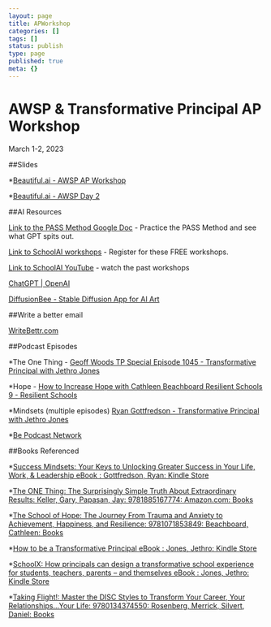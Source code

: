 ```yaml
---
layout: page
title: APWorkshop
categories: []
tags: []
status: publish
type: page
published: true
meta: {}
---
```


# AWSP & Transformative Principal AP Workshop


March 1-2, 2023




















  
  




##Slides


*[Beautiful.ai - AWSP AP Workshop](https://www.beautiful.ai/player/-NPW8ve7oKcO-cCd-PQf)


*[Beautiful.ai - AWSP Day 2](https://www.beautiful.ai/player/-NPW8nxO6UTZvorKixqG)



##AI Resources


[Link to the PASS Method Google Doc](https://docs.google.com/spreadsheets/d/1um8fkae-VaT55tOxZvPDkE5yXaQ9xh2By7689vm-vr8/edit#gid=0) - Practice the PASS Method and see what GPT spits out.

[Link to SchoolAI workshops](https://lu.ma/uiv00gif) - Register for these FREE workshops.

[Link to SchoolAI YouTube](https://www.youtube.com/@schoolai) - watch the past workshops




















  
  




[ChatGPT | OpenAI](https://chat.openai.com/auth/login)

[DiffusionBee - Stable Diffusion App for AI Art](https://diffusionbee.com/)

##Write a better email


[WriteBettr.com](https://www.jethrojones.com/leadupap23)

##Podcast Episodes


*The One Thing - 
[Geoff Woods TP Special Episode 1045 - Transformative Principal with Jethro Jones](https://www.transformativeprincipal.org/geoff-woods-tp-special-episode-1045/)


*Hope - 
[How to Increase Hope with Cathleen Beachboard Resilient Schools 9 - Resilient Schools](https://resilientschools.com/how-to-increase-hope-with-cathleen-beachboard-resilient-schools-9/)


*Mindsets (multiple episodes) 
[Ryan Gottfredson - Transformative Principal with Jethro Jones](https://transformativeprincipal.org/?s=gottfredson)


*[Be Podcast Network](https://bepodcast.network)

##Books Referenced


*[Success Mindsets: Your Keys to Unlocking Greater Success in Your Life, Work, & Leadership eBook : Gottfredson, Ryan: Kindle Store](https://www.amazon.com/Success-Mindsets-Unlocking-Greater-Leadership-ebook/dp/B083S4DZ2H/ref=sr_1_1?keywords=success+mindsets+ryan+gottfredson&qid=1677740485&sprefix=success+mindset%2Caps%2C387&sr=8-1)


*[The ONE Thing: The Surprisingly Simple Truth About Extraordinary Results: Keller, Gary, Papasan, Jay: 9781885167774: Amazon.com: Books](https://www.amazon.com/dp/1885167776?psc=1&ref=ppx_yo2ov_dt_b_product_details)


*[The School of Hope: The Journey From Trauma and Anxiety to Achievement, Happiness, and Resilience: 9781071853849: Beachboard, Cathleen: Books](https://www.amazon.com/School-Hope-Achievement-Happiness-Resilience/dp/1071853848/ref=sr_1_1?crid=21GJN9DUEEL65&keywords=cathleen+beachboard&qid=1677740562&sprefix=cathleen+beachboard%2Caps%2C218&sr=8-1)


*[How to be a Transformative Principal eBook : Jones, Jethro: Kindle Store](https://www.amazon.com/How-Transformative-Principal-Jethro-Jones-ebook/dp/B0BQ6PCJVT/ref=sr_1_1?keywords=how+to+be+a+transformative+principal&qid=1677740578&sprefix=how+to+be+a+transf%2Caps%2C209&sr=8-1)


*[SchoolX: How principals can design a transformative school experience for students, teachers, parents – and themselves eBook : Jones, Jethro: Kindle Store](https://www.amazon.com/SchoolX-principals-transformative-experience-themselves-ebook/dp/B0BQ6S1JYD/ref=sr_1_1?crid=JGCSR2MGGWEB&keywords=schoolx&qid=1677740593&sprefix=schoolx%2Caps%2C286&sr=8-1)


*[Taking Flight!: Master the DISC Styles to Transform Your Career, Your Relationships...Your Life: 9780134374550: Rosenberg, Merrick, Silvert, Daniel: Books](https://www.amazon.com/Taking-Flight-Master-Transform-Relationships/dp/013437455X/ref=sr_1_1?crid=2F8PPKZWNMXOY&keywords=disc+personality+profile&qid=1677740721&sprefix=disc+personality+profile%2Caps%2C208&sr=8-1)
